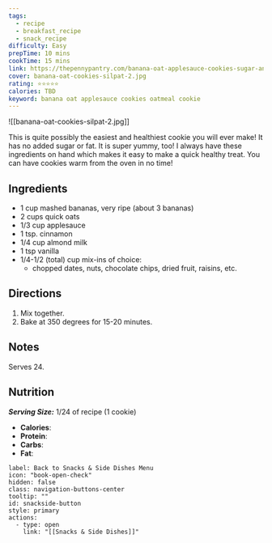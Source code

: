 ```yaml
---
tags:
  - recipe
  - breakfast_recipe
  - snack_recipe
difficulty: Easy
prepTime: 10 mins
cookTime: 15 mins
link: https://thepennypantry.com/banana-oat-applesauce-cookies-sugar-and-oil-free/
cover: banana-oat-cookies-silpat-2.jpg
rating: ⭐️⭐️⭐️⭐️⭐️
calories: TBD
keyword: banana oat applesauce cookies oatmeal cookie
---
```


![[banana-oat-cookies-silpat-2.jpg]]

This is quite possibly the easiest and healthiest cookie you will ever make! It has no added sugar or fat. It is super yummy, too! I always have these ingredients on hand which makes it easy to make a quick healthy treat. You can have cookies warm from the oven in no time!

## Ingredients
- 1 cup mashed bananas, very ripe (about 3 bananas)
- 2 cups quick oats
- 1/3 cup applesauce
- 1 tsp. cinnamon
- 1/4 cup almond milk
- 1 tsp vanilla
- 1/4-1/2 (total) cup mix-ins of choice: 
	- chopped dates, nuts, chocolate chips, dried fruit, raisins, etc.


## Directions
1. Mix together.
2. Bake at 350 degrees for 15-20 minutes.

## Notes
Serves 24.

## Nutrition
***Serving Size:*** 1/24 of recipe (1 cookie)
- **Calories**: 
- **Protein**: 
- **Carbs**: 
- **Fat**: 


```meta-bind-button
label: Back to Snacks & Side Dishes Menu
icon: "book-open-check"
hidden: false
class: navigation-buttons-center
tooltip: ""
id: snackside-button
style: primary
actions:
  - type: open
    link: "[[Snacks & Side Dishes]]"
```
 
